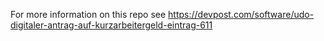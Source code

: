 For more information on this repo see 
    https://devpost.com/software/udo-digitaler-antrag-auf-kurzarbeitergeld-eintrag-611
